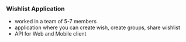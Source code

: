 ### Wishlist Application

- worked in a team of 5-7 members
- application where you can create wish, create groups, share wishlist
- API for Web and Mobile client 